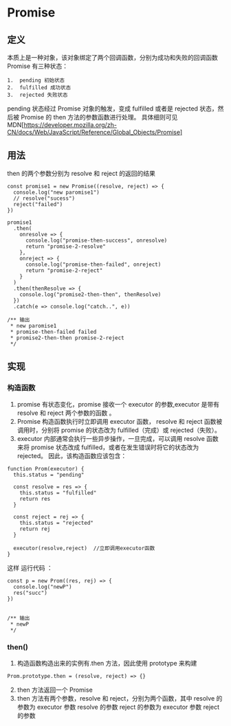 # Promise

## 定义

本质上是一种对象，该对象绑定了两个回调函数，分别为成功和失败的回调函数
Promise 有三种状态：

    1.  pending 初始状态
    2.  fulfilled 成功状态
    3.  rejected 失败状态

pending 状态经过 Promise 对象的触发，变成 fulfilled 或者是 rejected 状态，然后被 Promise 的 then 方法的参数函数进行处理。 具体细则可见 MDN[https://developer.mozilla.org/zh-CN/docs/Web/JavaScript/Reference/Global_Objects/Promise]

## 用法

then 的两个参数分别为 resolve 和 reject 的返回的结果

```
const promise1 = new Promise((resolve, reject) => {
  console.log("new paromise1")
  // resolve("sucess")
  reject("failed")
})

promise1
  .then(
    onresolve => {
      console.log("promise-then-success", onresolve)
      return "promise-2-resolve"
    },
    onreject => {
      console.log("promise-then-failed", onreject)
      return "promise-2-reject"
    }
  )
  .then(thenResolve => {
    console.log("promise2-then-then", thenResolve)
  })
  .catch(e => console.log("catch..", e))

/** 输出
 * new paromise1
 * promise-then-failed failed
 * promise2-then-then promise-2-reject
 */
```

## 实现

### 构造函数

1.  promise 有状态变化，promise 接收一个 executor 的参数,executor 是带有 resolve 和 reject 两个参数的函数 。
2.  Promise 构造函数执行时立即调用 executor 函数， resolve 和 reject 函数被调用时，分别将 promise 的状态改为 fulfilled（完成）或 rejected（失败）。
3.  executor 内部通常会执行一些异步操作，一旦完成，可以调用 resolve 函数来将 promise 状态改成 fulfilled，或者在发生错误时将它的状态改为 rejected。
    因此，该构造函数应该包含：

```
function Prom(executor) {
  this.status = "pending"

  const resolve = res => {
    this.status = "fulfilled"
    return res
  }

  const reject = rej => {
    this.status = "rejected"
    return rej
  }

  executor(resolve,reject)  //立即调用executor函数
}
```

这样 运行代码 ：

```
const p = new Prom((res, rej) => {
  console.log("newP")
  res("succ")
})


/** 输出
 * newP
 */
```

### then()

1. 构造函数构造出来的实例有.then 方法，因此使用 prototype 来构建

```
Prom.prototype.then = (resolve, reject) => {}
```

2. then 方法返回一个 Promise
3. then 方法有两个参数，resolve 和 reject，分别为两个函数，其中
   resolve 的参数为 executor 参数 resolve 的参数
   reject 的参数为 executor 参数 reject 的参数
